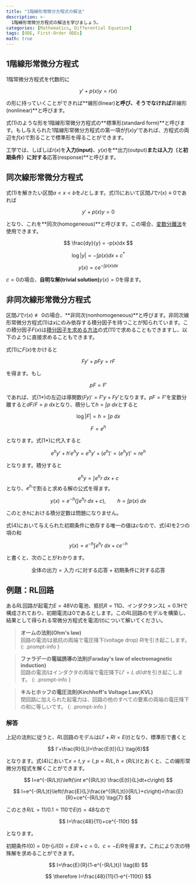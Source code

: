```yaml
---
title: "1階線形常微分方程式の解法"
description: >-
  1階線形常微分方程式の解法を学びましょう。
categories: [Mathematics, Differential Equation]
tags: [ODE, First-Order ODEs]
math: true
---
```


## 1階線形常微分方程式
1階常微分方程式を代数的に

$$ y'+p(x)y=r(x) \tag{1} $$

の形に持っていくことができれば**線形(linear)**と呼び、そうでなければ**非線形(nonlinear)**と呼びます。

式(1)のような形を1階線形常微分方程式の**標準形(standard form)**と呼びます。もし与えられた1階線形常微分方程式の第一項が$f(x)y'$であれば、方程式の両辺を$f(x)$で割ることで標準形を得ることができます。

工学では、しばしば$r(x)$を**入力(input)**、$y(x)$を**出力(output)**または入力（と初期条件）に対する**応答(response)**と呼びます。

## 同次線形常微分方程式
式(1)を解きたい区間$a<x<b$を$J$とします。式(1)において区間$J$で$r(x)\equiv 0$であれば

$$ y'+p(x)y=0 \tag{2}$$

となり、これを**同次(homogeneous)**と呼びます。この場合、[変数分離法](/posts/Separation-of-Variables/)を使用できます。

$$ \frac{dy}{y} = -p(x)dx $$

$$ \log |y| = -\int p(x)dx + c^* $$

$$ y(x) = ce^{-\int p(x)dx} \tag{3}$$

$c=0$の場合、**自明な解(trivial solution)**$y(x)=0$を得ます。

## 非同次線形常微分方程式
区間$J$で$r(x)\not\equiv 0$の場合、**非同次(nonhomogeneous)**と呼びます。非同次線形常微分方程式(1)は$x$にのみ依存する積分因子を持つことが知られています。この積分因子$F(x)$は[積分因子を求める方法](/posts/Exact-Differential-Equation-and-Integrating-Factor/#積分因子を求める方法)の式(11)で求めることもできますし、以下のように直接求めることもできます。

式(1)に$F(x)$をかけると

$$ Fy'+pFy=rF \tag{1*} $$

を得ます。もし

$$ pF=F' $$

であれば、式(1*)の左辺は導関数$(Fy)'=F'y+Fy'$となります。$pF=F'$を変数分離すると$dF/F=p\ dx$となり、積分して$h=\int p\ dx$とすると

$$ \log |F|=h=\int p\ dx $$

$$ F = e^h $$

となります。式(1*)に代入すると

$$ e^hy'+h'e^hy=e^hy'+(e^h)'=(e^hy)'=re^h $$

となります。積分すると

$$ e^hy=\int e^hr\ dx + c $$
となり、$e^h$で割ると求める解の公式を得ます。

$$ y(x)=e^{-h}\left(\int e^hr\ dx + c\right),\qquad h=\int p(x)\ dx \tag{4} $$

このとき$h$における積分定数は問題になりません。

式(4)において与えられた初期条件に依存する唯一の値は$c$なので、式(4)を2つの項の和

$$ y(x)=e^{-h}\int e^hr\ dx + ce^{-h} \tag{4*} $$

と書くと、次のことがわかります。

$$ \text{全体の出力}=\text{入力 }r\text{に対する応答}+\text{初期条件に対する応答} \tag{5} $$

## 例題：RL回路
ある$RL$回路が起電力$E=48\textrm{V}$の電池、抵抗$R=11\mathrm{\Omega}$、インダクタンス$L=0.1\text{H}$で構成されており、初期電流は0であるとします。この$RL$回路のモデルを構築し、結果として得られる常微分方程式を電流$I(t)$について解いてください。

> **オームの法則(Ohm's law)**  
> 回路の電流$I$は抵抗の両端で電圧降下(voltage drop) $RI$を引き起こします。
{: .prompt-info }

> **ファラデーの電磁誘導の法則(Faraday's law of electromagnetic induction)**  
> 回路の電流$I$はインダクタの両端で電圧降下$LI'=L\ dI/dt$を引き起こします。
{: .prompt-info }

> **キルヒホッフの電圧法則(Kirchhoff's Voltage Law;KVL)**  
> 閉回路に加えられた起電力は、回路の他のすべての要素の両端の電圧降下の和に等しいです。
{: .prompt-info }

### 解答
上記の法則に従うと、$RL$回路のモデルは$LI'+RI=E(t)$となり、標準形で書くと

$$ I'+\frac{R}{L}I=\frac{E(t)}{L} \tag{6}$$

となります。式(4)において$x=t, y=I, p=R/L, h=(R/L)t$とおくと、この線形常微分方程式を解くことができます。

$$ I=e^{-(R/L)t}\left(\int e^{(R/L)t} \frac{E(t)}{L}dt+c\right) $$

$$ I=e^{-(R/L)t}\left(\frac{E}{L}\frac{e^{(R/L)t}}{R/L}+c\right)=\frac{E}{R}+ce^{-(R/L)t} \tag{7} $$

このとき$R/L=11/0.1=110$で$E(t)=48$なので

$$ I=\frac{48}{11}+ce^{-110t} $$

となります。

初期条件$I(0)=0$から$I(0)=E/R+c=0$、$c=-E/R$を得ます。これにより次の特殊解を求めることができます。

$$ I=\frac{E}{R}(1-e^{-(R/L)t}) \tag{8} $$

$$ \therefore I=\frac{48}{11}(1-e^{-110t}) $$